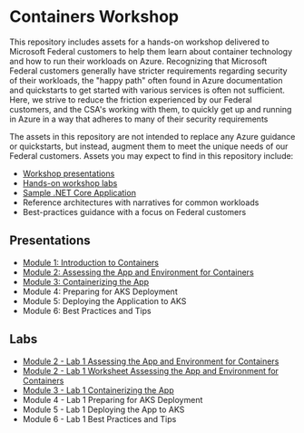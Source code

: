 # Containers Workshop

This repository includes assets for a hands-on workshop delivered to Microsoft Federal customers to help them learn about container technology and how to run their workloads on Azure. Recognizing that Microsoft Federal customers generally have stricter requirements regarding security of their workloads, the "happy path" often found in Azure documentation and quickstarts to get started with various services is often not sufficient. Here, we strive to reduce the friction experienced by our Federal customers, and the CSA's working with them, to quickly get up and running in Azure in a way that adheres to many of their security requirements

The assets in this repository are not intended to replace any Azure guidance or quickstarts, but instead, augment them to meet the unique needs of our Federal customers. Assets you may expect to find in this repository include:

* [Workshop presentations](https://github.com/loublick-ms/containers-workshop/tree/main/Presentations)
* [Hands-on workshop labs](https://github.com/loublick-ms/containers-workshop/tree/main/Labs)
* [Sample .NET Core Application](https://github.com/loublick-ms/containers-workshop/tree/main/App)
* Reference architectures with narratives for common workloads
* Best-practices guidance with a focus on Federal customers

## Presentations

* [Module 1: Introduction to Containers](https://github.com/loublick-ms/containers-workshop/tree/main/Presentations)
* [Module 2: Assessing the App and Environment for Containers](https://github.com/loublick-ms/containers-workshop/tree/main/Presentations)
* [Module 3: Containerizing the App](https://github.com/loublick-ms/containers-workshop/tree/main/Presentations)
* Module 4: Preparing for AKS Deployment
* Module 5: Deploying the Application to AKS
* Module 6: Best Practices and Tips

## Labs

* [Module 2 - Lab 1 Assessing the App and Environment for Containers](https://github.com/loublick-ms/containers-workshop/tree/main/Labs/Module%202%20-%20Lab%201%20Assessing%20the%20App%20and%20Environment%20for%20Containers.md)
* [Module 2 - Lab 1 Worksheet Assessing the App and Environment for Containers](https://github.com/loublick-ms/containers-workshop/blob/main/Labs/Module%202%20-%20Lab%201%20Worksheet%20Assessing%20the%20Application%20and%20Environment%20for%20Containers.docx)
* [Module 3 - Lab 1 Containerizing the App](https://github.com/loublick-ms/containers-workshop/blob/main/Labs/Module%203%20-%20Lab%201%20Containerizing%20the%20App.md)
* Module 4 - Lab 1 Preparing for AKS Deployment
* Module 5 - Lab 1 Deploying the App to AKS
* Module 6 - Lab 1 Best Practices and Tips
